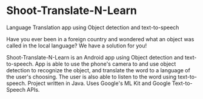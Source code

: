 # Shoot-Translate-N-Learn
Language Translation app using Object detection and text-to-speech

Have you ever been in a foreign country and wondered what an object was called in the local language? We have a solution for you!

Shoot-Translate-N-Learn is an Android app using Object detection and text-to-speech. App is able to use the phone's camera to and use object detection to recognize the object, and translate the word to a language of the user's choosing. The user is also able to listen to the word using text-to-speech.
Project written in Java. Uses Google's ML Kit and Google Text-to-Speech APIs.
